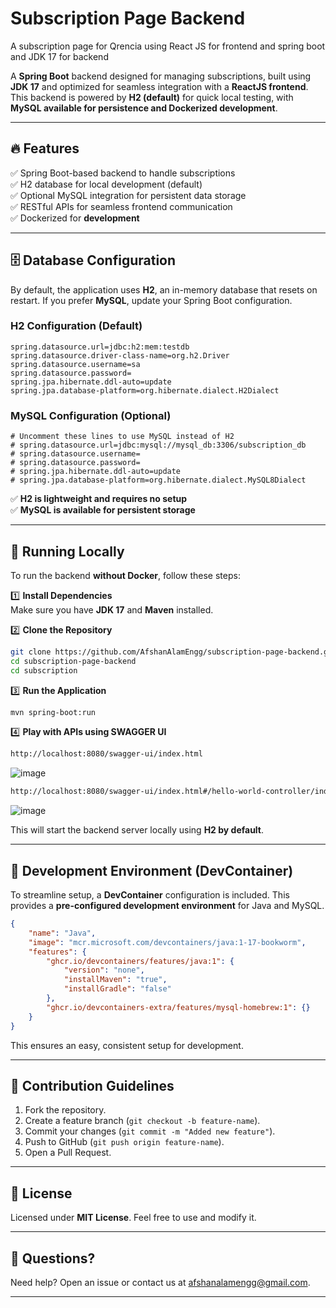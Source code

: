 # Subscription Page Backend

A subscription page for Qrencia using React JS for frontend and spring  boot and JDK 17 for backend
 
A **Spring Boot** backend designed for managing subscriptions, built using **JDK 17** and optimized for seamless integration with a **ReactJS frontend**. This backend is powered by **H2 (default)** for quick local testing, with **MySQL available for persistence and Dockerized development**.

---

## 🔥 Features  
✅ Spring Boot-based backend to handle subscriptions  
✅ H2 database for local development (default)  
✅ Optional MySQL integration for persistent data storage  
✅ RESTful APIs for seamless frontend communication  
✅ Dockerized for **development**  

---

## 🗄️ Database Configuration  

By default, the application uses **H2**, an in-memory database that resets on restart. If you prefer **MySQL**, update your Spring Boot configuration.  

### **H2 Configuration (Default)**  
```properties
spring.datasource.url=jdbc:h2:mem:testdb
spring.datasource.driver-class-name=org.h2.Driver
spring.datasource.username=sa
spring.datasource.password=
spring.jpa.hibernate.ddl-auto=update
spring.jpa.database-platform=org.hibernate.dialect.H2Dialect
```

### **MySQL Configuration (Optional)**  
```properties
# Uncomment these lines to use MySQL instead of H2
# spring.datasource.url=jdbc:mysql://mysql_db:3306/subscription_db
# spring.datasource.username=
# spring.datasource.password=
# spring.jpa.hibernate.ddl-auto=update
# spring.jpa.database-platform=org.hibernate.dialect.MySQL8Dialect
```

✅ **H2 is lightweight and requires no setup**  
✅ **MySQL is available for persistent storage**  

---

## 🏃 Running Locally  
To run the backend **without Docker**, follow these steps:

1️⃣ **Install Dependencies**  
Make sure you have **JDK 17** and **Maven** installed.

2️⃣ **Clone the Repository**  
```sh
git clone https://github.com/AfshanAlamEngg/subscription-page-backend.git
cd subscription-page-backend
cd subscription
```

3️⃣ **Run the Application**  
```sh
mvn spring-boot:run
```

4️⃣ **Play with APIs using SWAGGER UI**  
```sh
http://localhost:8080/swagger-ui/index.html
```
![image](https://github.com/user-attachments/assets/46d4e060-1c81-41a8-8375-117c226c17ca)

```sh
http://localhost:8080/swagger-ui/index.html#/hello-world-controller/index
```
![image](https://github.com/user-attachments/assets/71b1de6b-7cdb-47b5-9997-1eb59f177b0b)

This will start the backend server locally using **H2 by default**.  

---

## 🔧 Development Environment (DevContainer)  
To streamline setup, a **DevContainer** configuration is included. This provides a **pre-configured development environment** for Java and MySQL.

```json
{
	"name": "Java",
	"image": "mcr.microsoft.com/devcontainers/java:1-17-bookworm",
	"features": {
		"ghcr.io/devcontainers/features/java:1": {
			"version": "none",
			"installMaven": "true",
			"installGradle": "false"
		},
		"ghcr.io/devcontainers-extra/features/mysql-homebrew:1": {}
	}
}
```

This ensures an easy, consistent setup for development.

---

## 🤝 Contribution Guidelines  
1. Fork the repository.  
2. Create a feature branch (`git checkout -b feature-name`).  
3. Commit your changes (`git commit -m "Added new feature"`).  
4. Push to GitHub (`git push origin feature-name`).  
5. Open a Pull Request.  

---

## 📜 License  
Licensed under **MIT License**. Feel free to use and modify it.

---

## 🎯 Questions?
Need help? Open an issue or contact us at [afshanalamengg@gmail.com](mailto:afshanalamengg@gmail.com).

---
